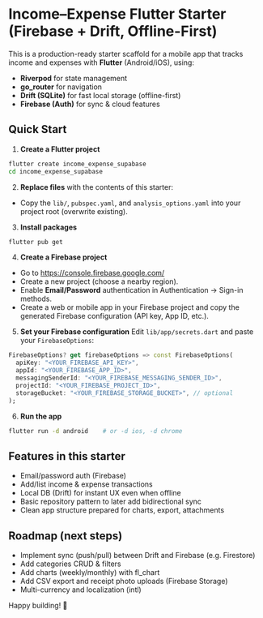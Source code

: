 # Income–Expense Flutter Starter (Firebase + Drift, Offline-First)

This is a production-ready starter scaffold for a mobile app that tracks income and expenses with **Flutter** (Android/iOS), using:

- **Riverpod** for state management
- **go_router** for navigation
- **Drift (SQLite)** for fast local storage (offline-first)
- **Firebase (Auth)** for sync & cloud features

## Quick Start

1. **Create a Flutter project**
```bash
flutter create income_expense_supabase
cd income_expense_supabase
```

2. **Replace files** with the contents of this starter:
- Copy the `lib/`, `pubspec.yaml`, and `analysis_options.yaml` into your project root (overwrite existing).

3. **Install packages**
```bash
flutter pub get
```

4. **Create a Firebase project**
- Go to https://console.firebase.google.com/
- Create a new project (choose a nearby region).
- Enable **Email/Password** authentication in Authentication → Sign-in methods.
- Create a web or mobile app in your Firebase project and copy the generated Firebase configuration (API key, App ID, etc.).

5. **Set your Firebase configuration**
Edit `lib/app/secrets.dart` and paste your `FirebaseOptions`:
```dart
FirebaseOptions? get firebaseOptions => const FirebaseOptions(
  apiKey: "<YOUR_FIREBASE_API_KEY>",
  appId: "<YOUR_FIREBASE_APP_ID>",
  messagingSenderId: "<YOUR_FIREBASE_MESSAGING_SENDER_ID>",
  projectId: "<YOUR_FIREBASE_PROJECT_ID>",
  storageBucket: "<YOUR_FIREBASE_STORAGE_BUCKET>", // optional
);
```

6. **Run the app**
```bash
flutter run -d android    # or -d ios, -d chrome
```

## Features in this starter
- Email/password auth (Firebase)
- Add/list income & expense transactions
- Local DB (Drift) for instant UX even when offline
- Basic repository pattern to later add bidirectional sync
- Clean app structure prepared for charts, export, attachments

## Roadmap (next steps)
- Implement sync (push/pull) between Drift and Firebase (e.g. Firestore)
- Add categories CRUD & filters
- Add charts (weekly/monthly) with fl_chart
- Add CSV export and receipt photo uploads (Firebase Storage)
- Multi-currency and localization (intl)

Happy building! 🚀
